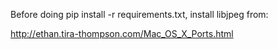 Before doing pip install -r requirements.txt,
install libjpeg from:

http://ethan.tira-thompson.com/Mac_OS_X_Ports.html
